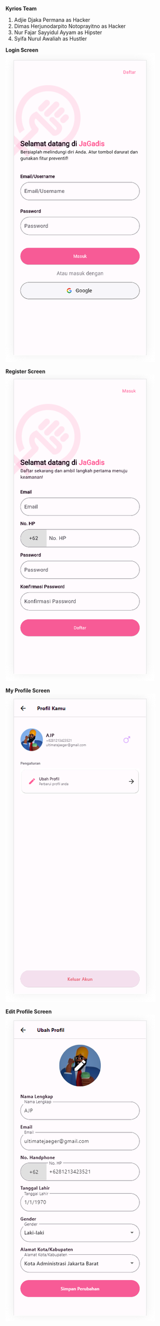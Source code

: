 **Kyrios Team** <br>
1. Adjie Djaka Permana as Hacker <br>
2. Dimas Herjunodarpito Notoprayitno as Hacker <br>
3. Nur Fajar Sayyidul Ayyam as Hipster <br>
4. Syifa Nurul Awaliah as Hustler <br>

**Login Screen** <br>
![Login_Screen](Images/login_screen.png) <br>

**Register Screen** <br>
![Register_Screen](Images/register_screen.png) <br>

**My Profile Screen** <br>
![Profil_Kamu](Images/profil_kamu.png) <br>

**Edit Profile Screen** <br>
![Ubah_Profil_Screen](Images/ubah_profil.png) <br>